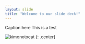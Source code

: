 ```yaml
---
layout: slide
title: "Welcome to our slide deck!"
---
```


Caption here
This is a test

![kimonotocat](https://octodex.github.com/images/kimonotocat.png)
{: .center}
